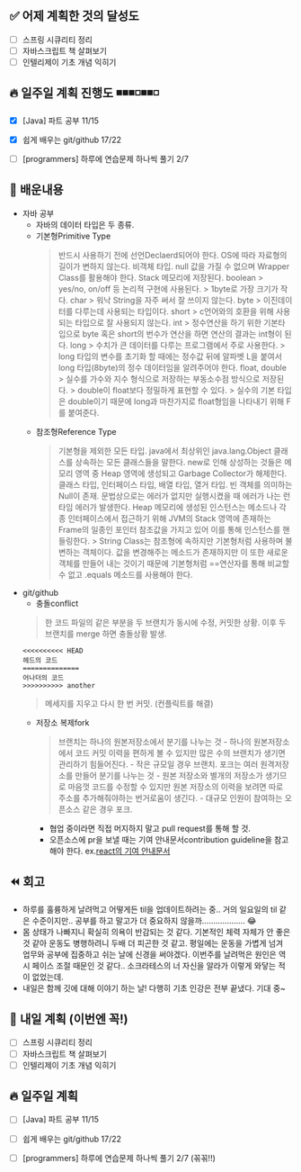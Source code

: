 ✅ 어제 계획한 것의 달성도
-----------------------------------------------------
- [ ] 스프링 시큐리티 정리
- [ ] 자바스크립트 책 살펴보기
- [ ] 인텔리제이 기초 개념 익히기

🔥 일주일 계획 진행도 ◾️◾️◾️◽️◾️◾️◽️
-----------------------------------------------------
- [X] [Java] 파트 공부 11/15
- [X] 쉽게 배우는 git/github 17/22
- [ ] [programmers] 하루에 연습문제 하나씩 풀기 2/7


💬 배운내용
-----------------------------------------------------
- 자바 공부
    - 자바의 데이터 타입은 두 종류.
    - 기본형Primitive Type
        > 반드시 사용하기 전에 선언Declaerd되어야 한다.
        > OS에 따라 자료형의 길이가 변하지 않는다.
        > 비객체 타입. null 값을 가질 수 없으며 Wrapper Class를 활용해야 한다.
        > Stack 메모리에 저장된다.
        > boolean
            > yes/no, on/off 등 논리적 구현에 사용된다.
            > 1byte로 가장 크기가 작다.
        > char
            > 워낙 String을 자주 써서 잘 쓰이지 않는다.
        > byte
            > 이진데이터를 다루는데 사용되는 타입이다.
        > short
            > c언어와의 호환을 위해 사용되는 타입으로 잘 사용되지 않는다.
        > int
            > 정수연산을 하기 위한 기본타입으로 byte 혹은 short의 번수가 연산을 하면 연산의 결과는 int형이 된다.
        > long
            > 수치가 큰 데이터를 다루는 프로그램에서 주로 사용한다.
            > long 타입의 변수를 초기화 할 때에는 정수값 뒤에 알파벳 L을 붙여서 long 타입(8byte)의 정수 데이터임을 알려주어야 한다.
        > float, double
            > 실수를 가수와 지수 형식으로 저장하는 부동소수점 방식으로 저장된다.
            > double이 float보다 정밀하게 표현할 수 있다.
            > 실수의 기본 타입은 double이기 때문에 long과 마찬가지로 float형임을 나타내기 위해 F를 붙여준다.
    - 참조형Reference Type
        > 기본형을 제외한 모든 타입.
        > java에서 최상위인 java.lang.Object 클래스를 상속하는 모든 클래스들을 말한다. new로 인해 상성하는 것들은 메모리 영역 중 Heap 영역에 생성되고 Garbage Collector가 해제한다.
        > 클래스 타입, 인터페이스 타입, 배열 타입, 열거 타입.
        > 빈 객체를 의미하는 Null이 존재.
        > 문법상으로는 에러가 없지만 실행시켰을 때 에러가 나는 런타임 에러가 발생한다.
        > Heap 메모리에 생성된 인스턴스는 메소드나 각종 인터페이스에서 접근하기 위해 JVM의 Stack 영역에 존재하는 Frame의 일종인 포인터 참조값을 가지고 있어 이를 통해 인스턴스를 핸들링한다.
            > String Class는 참조형에 속하지만 기본형처럼 사용하며 불변하는 객체이다. 값을 변경해주는 메소드가 존재하지만 이 또한 새로운 객체를 만들어 내는 것이기 때문에 기본형처럼 ==연산자를 통해 비교할 수 없고 .equals 메소드를 사용해야 한다.
- git/github
    - 충돌conflict
    > 한 코드 파일의 같은 부분을 두 브랜치가 동시에 수정, 커밋한 상황.
    > 이후 두 브랜치를 merge 하면 충돌상황 발생.
    ```
    <<<<<<<<<< HEAD
    헤드의 코드
    ==============
    어나더의 코드
    >>>>>>>>>> another
    ```
    > 메세지를 지우고 다시 한 번 커밋. (컨플릭트를 해결)
    - 저장소 복제fork
        > 브랜치는 하나의 원본저장소에서 분기를 나누는 것
            - 하나의 원본저장소에서 코드 커밋 이력을 편하게 볼 수 있지만 많은 수의 브랜치가 생기면 관리하기 힘들어진다.
            - 작은 규모일 경우 브랜치.
        > 포크는 여러 원격저장소를 만들어 분기를 나누는 것
            - 원본 저장소와 별개의 저장소가 생기므로 마음껏 코드를 수정할 수 있지만 원본 저장소의 이력을 보려면 따로 주소를 추가해줘야하는 번거로움이 생긴다.
            - 대규모 인원이 참여하는 오픈소스 같은 경우 포크.
        - 협업 중이라면 직접 머지하지 말고 pull request를 통해 할 것.
        - 오픈소스에 pr을 보낼 때는 기여 안내문서contribution guideline을 참고해야 한다. ex.[react의 기여 안내문서](https://reactjs.org/docs/how-to-contribute.html)


⏪ 회고
-----------------------------------------------------
- 하루를 훌륭하게 날려먹고 어떻게든 til을 업데이트하려는 중.. 거의 일요일의 til 같은 수준이지만.. 공부를 하고 말고가 더 중요하지 않을까................... 😂
- 몸 상태가 나빠지니 확실히 의욕이 반감되는 것 같다. 기본적인 체력 자체가 안 좋은 것 같아 운동도 병행하려니 두배 더 피곤한 것 같고. 평일에는 운동을 가볍게 넘겨 업무와 공부에 집중하고 쉬는 날에 신경을 써야겠다. 이번주를 날려먹은 원인은 역시 페이스 조절 때문인 것 같다.. 소크라테스의 너 자신을 알라가 이렇게 와닿는 적이 없었는데. 
- 내일은 함께 깃에 대해 이야기 하는 날! 다행히 기초 인강은 전부 끝냈다. 기대 중~ 

🔰 내일 계획 (이번엔 꼭!)
-----------------------------------------------------
- [ ] 스프링 시큐리티 정리
- [ ] 자바스크립트 책 살펴보기
- [ ] 인텔리제이 기초 개념 익히기

🔥 일주일 계획 
-----------------------------------------------------
- [ ] [Java] 파트 공부 11/15
- [ ] 쉽게 배우는 git/github 17/22
- [ ] [programmers] 하루에 연습문제 하나씩 풀기 2/7 (꼮꼮!!)

